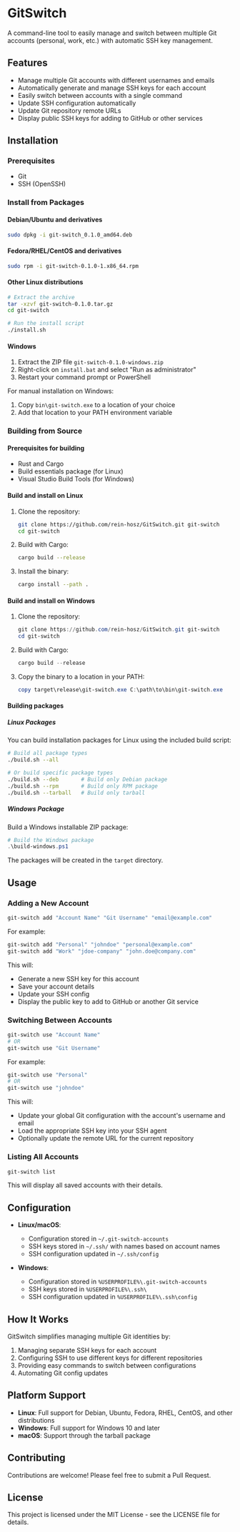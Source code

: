 # GitSwitch

A command-line tool to easily manage and switch between multiple Git accounts (personal, work, etc.) with automatic SSH key management.

## Features

- Manage multiple Git accounts with different usernames and emails
- Automatically generate and manage SSH keys for each account
- Easily switch between accounts with a single command
- Update SSH configuration automatically
- Update Git repository remote URLs
- Display public SSH keys for adding to GitHub or other services

## Installation

### Prerequisites

- Git
- SSH (OpenSSH)

### Install from Packages

#### Debian/Ubuntu and derivatives
```bash
sudo dpkg -i git-switch_0.1.0_amd64.deb
```

#### Fedora/RHEL/CentOS and derivatives
```bash
sudo rpm -i git-switch-0.1.0-1.x86_64.rpm
```

#### Other Linux distributions
```bash
# Extract the archive
tar -xzvf git-switch-0.1.0.tar.gz
cd git-switch

# Run the install script
./install.sh
```

#### Windows
1. Extract the ZIP file `git-switch-0.1.0-windows.zip`
2. Right-click on `install.bat` and select "Run as administrator"
3. Restart your command prompt or PowerShell

For manual installation on Windows:
1. Copy `bin\git-switch.exe` to a location of your choice
2. Add that location to your PATH environment variable

### Building from Source

#### Prerequisites for building
- Rust and Cargo
- Build essentials package (for Linux)
- Visual Studio Build Tools (for Windows)

#### Build and install on Linux
1. Clone the repository:
   ```bash
   git clone https://github.com/rein-hosz/GitSwitch.git git-switch
   cd git-switch
   ```

2. Build with Cargo:
   ```bash
   cargo build --release
   ```

3. Install the binary:
   ```bash
   cargo install --path .
   ```

#### Build and install on Windows
1. Clone the repository:
   ```powershell
   git clone https://github.com/rein-hosz/GitSwitch.git git-switch
   cd git-switch
   ```

2. Build with Cargo:
   ```powershell
   cargo build --release
   ```

3. Copy the binary to a location in your PATH:
   ```powershell
   copy target\release\git-switch.exe C:\path\to\bin\git-switch.exe
   ```

#### Building packages

##### Linux Packages
You can build installation packages for Linux using the included build script:

```bash
# Build all package types
./build.sh --all

# Or build specific package types
./build.sh --deb       # Build only Debian package
./build.sh --rpm       # Build only RPM package
./build.sh --tarball   # Build only tarball
```

##### Windows Package
Build a Windows installable ZIP package:

```powershell
# Build the Windows package
.\build-windows.ps1
```

The packages will be created in the `target` directory.

## Usage

### Adding a New Account

```bash
git-switch add "Account Name" "Git Username" "email@example.com"
```

For example:
```bash
git-switch add "Personal" "johndoe" "personal@example.com"
git-switch add "Work" "jdoe-company" "john.doe@company.com"
```

This will:
- Generate a new SSH key for this account
- Save your account details
- Update your SSH config
- Display the public key to add to GitHub or another Git service

### Switching Between Accounts

```bash
git-switch use "Account Name"
# OR
git-switch use "Git Username"
```

For example:
```bash
git-switch use "Personal"
# OR
git-switch use "johndoe"
```

This will:
- Update your global Git configuration with the account's username and email
- Load the appropriate SSH key into your SSH agent
- Optionally update the remote URL for the current repository

### Listing All Accounts

```bash
git-switch list
```

This will display all saved accounts with their details.

## Configuration

- **Linux/macOS**:
  - Configuration stored in `~/.git-switch-accounts`
  - SSH keys stored in `~/.ssh/` with names based on account names
  - SSH configuration updated in `~/.ssh/config`

- **Windows**:
  - Configuration stored in `%USERPROFILE%\.git-switch-accounts`
  - SSH keys stored in `%USERPROFILE%\.ssh\`
  - SSH configuration updated in `%USERPROFILE%\.ssh\config`

## How It Works

GitSwitch simplifies managing multiple Git identities by:

1. Managing separate SSH keys for each account
2. Configuring SSH to use different keys for different repositories
3. Providing easy commands to switch between configurations
4. Automating Git config updates

## Platform Support

- **Linux**: Full support for Debian, Ubuntu, Fedora, RHEL, CentOS, and other distributions
- **Windows**: Full support for Windows 10 and later
- **macOS**: Support through the tarball package

## Contributing

Contributions are welcome! Please feel free to submit a Pull Request.

## License

This project is licensed under the MIT License - see the LICENSE file for details.
